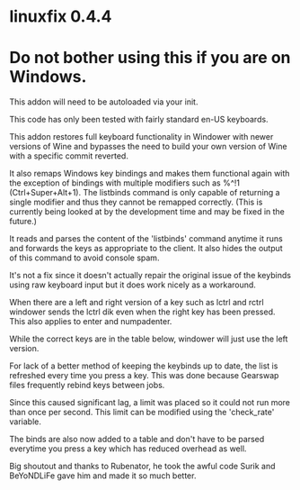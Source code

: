 # linuxfix 0.4.4
# Do not bother using this if you are on Windows.

This addon will need to be autoloaded via your init.

This code has only been tested with fairly standard en-US keyboards.

This addon restores full keyboard functionality in Windower with newer versions of Wine and bypasses the need to build your own version of Wine with a specific commit reverted.

It also remaps Windows key bindings and makes them functional again with the exception of bindings with multiple modifiers such as %^!1 (Ctrl+Super+Alt+1). The listbinds command is only capable of returning a single modifier and thus they cannot be remapped correctly. (This is currently being looked at by the development time and may be fixed in the future.)

It reads and parses the content of the 'listbinds' command anytime it runs and forwards the keys as appropriate to the client. It also hides the output of this command to avoid console spam.

It's not a fix since it doesn't actually repair the original issue of the keybinds using raw keyboard input but it does work nicely as a workaround.

When there are a left and right version of a key such as lctrl and rctrl windower sends the lctrl dik even when the right key has been pressed. This also applies to enter and numpadenter.

While the correct keys are in the table below, windower will just use the left version.

For lack of a better method of keeping the keybinds up to date, the list is refreshed every time you press a key. This was done because Gearswap files frequently rebind keys between jobs.

Since this caused significant lag, a limit was placed so it could not run more than once per second. This limit can be modified using the 'check_rate' variable.

The binds are also now added to a table and don't have to be parsed everytime you press a key which has reduced overhead as well.

Big shoutout and thanks to Rubenator, he took the awful code Surik and BeYoNDLiFe gave him and made it so much better.
